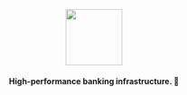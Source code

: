 <div style="margin-top:80px; margin-bottom: 20px;">
<a>
  <p align="center">
   <img height=100 src="https://ik.imagekit.io/drs/dars/go__TX3QP_Fu.png?ik-sdk-version=javascript-1.4.3&updatedAt=1645681224176" />
  </p>
</a>
</div>
<p align="center">
  <strong>
    High-performance banking infrastructure. 🚀
</strong> 
</p>
